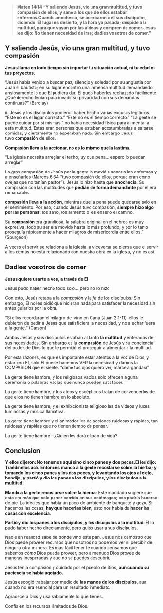 > **Mateo 14:14 “Y saliendo Jesús, vio una gran multitud, y tuvo compasión de ellos, y sanó a los que de ellos estaban enfermos.Cuando anochecía, se acercaron a él sus discípulos, diciendo: El lugar es desierto, y la hora ya pasada; despide a la multitud, para que vayan por las aldeas y compren de comer.Jesús les dijo: No tienen necesidad de irse; dadles vosotros de comer.”**

## **Y saliendo Jesús, vio una gran multitud, y tuvo compasión**

**Jesus llama en todo tiempo sin importar tu situación actual, ni tu edad ni tus proyectos.**

“Jesús había venido a buscar paz, silencio y soledad por su angustia por Juan el bautista; en su lugar encontró una inmensa multitud demandando ansiosamente lo que El pudiera dar. Él pudo haberlos rechazado fácilmente. ¿Qué derecho tenían para invadir su privacidad con sus demandas continuas?” (Barclay)

ii. Jesús y los discípulos pudieron haber hecho varias excusas legítimas. “Este no es el lugar correcto.” “Este no es el tiempo correcto.” “La gente se puede cuidar por sí mismas.” no había necesidad física para alimentar a esta multitud. Estas eran personas que estaban acostumbradas a saltarse comidas, y ciertamente no esperaban nada. Sin embargo Jesus tuvo **compasión** de ellos.

**Compasión lleva a la accionar, no es lo mismo que la lastima.**

“La iglesia necesita arreglar el techo, uy que pena… espero lo puedan arreglar”

La gran compasión de Jesús por la gente lo movió a sanar a los enfermos y a enseñarles (Marcos 6:34 “tuvo compasión de ellos, porque eran como ovejas que no tenían pastor”). Jesús lo hizo hasta que **anochecía**. Su compasión con las multitudes que **pedián de forma demandante** por el era remarcable.

**compasión lleva a la acción**, mientras que la pena puede quedarse solo en el sentimiento. Por eso, cuando Jesús tuvo compasión, **siempre hizo algo por las personas**: los sanó, los alimentó o les enseñó el camino.

Su **compasión** era grandiosa, la palabra original en el hebreo es muy expresiva, todo su ser era movido hasta lo más profundo, y por lo tanto proseguía rápidamente a hacer milagros de misericordia entre ellos.” (Spurgeon)

A veces el servir se relaciona a la iglesia, a viceversa se piensa que el servir a los demás no esta relacionado con nuestra obra en la iglesia, y no es asi.

## **Dadles vosotros de comer**

**Jesus quiere usarte a vos, a través de El**

Jesus pudo haber hecho todo solo… pero no lo hizo

Con esto, Jesús retaba a la _compasión_ y la _fe_ de los discípulos. Sin embargo, Él no les pidió que hicieran nada para satisfacer la necesidad sin antes guiarlos por la obra.

“Si ellos recordaran el milagro del vino en Caná (Juan 2:1-11), ellos le debieron de pedir a Jesús que satisficiera la necesidad, y no a echar fuera a la gente.” (Carson)

Ambos Jesús y sus discípulos estaban al tanto **la multitud** y enterados de sus necesidades. Sin embargo es la **compasión** de Jesús y su conciencia del poder de Dios lo que le permitió el proseguir a alimentar a la multitud.

Por esta razones, es que es importante estar atentos a la voz de Dios, y estar con El, solo El puede hacernos VER la necesidad y darnos la COMPASION que el siente. “dame tus ojos quiero ver, marcela gandara”

La gente tiene hambre, y los religiosos vacíos solo ofrecen alguna ceremonia o palabras vacías que nunca pueden satisfacer.

La gente tiene hambre, y los ateos y escépticos tratan de convencerlos de que ellos no tienen hambre en lo absoluto.

La gente tiene hambre, y el exhibicionista religioso les da videos y luces luminosas y música llamativa.

La gente tiene hambre y el animador les da acciones ruidosas y rápidas, tan ruidosas y rápidas que no tienen tiempo de pensar.

La gente tiene hambre – ¿Quién les dará el pan de vida?

## Conclusion

**Y ellos dijeron: No tenemos aquí sino cinco panes y dos peces.El les dijo: Traédmelos acá. Entonces mandó a la gente recostarse sobre la hierba; y tomando los cinco panes y los dos peces, y levantando los ojos al cielo, bendijo, y partió y dio los panes a los discípulos, y los discípulos a la multitud.**

**Mandó a la gente recostarse sobre la hierba**: Este mandado sugiere que esto era más que solo poner comida en sus estómagos; eso podría hacerse de pie. La idea es que había un poco de ambiente de banquete y gozo. Si hacemos las cosas, **hay que hacerlas bien**, esto nos habla de **hacer las cosas con excelencia**.

**Partió y dio los panes a los discípulos, y los discípulos a la multitud**: Él lo pudo haber hecho directamente, pero quiso usar a sus discípulos.

Nadie en realidad sabe de dónde vino este pan. Jesús nos demostró que Dios puede proveer recursos que nosotros no podemos ver ni percibir de ninguna otra manera. Es más fácil tener fe cuando pensamos que sabemos _cómo_ Dios pueda proveer, pero a menudo Dios provee de maneras inesperadas y que no se puedes descubrir.

Jesús tenía compasión y cuidado por el pueblo de Dios, **aun cuando su paciencia se habia agotado.**

Jesús escogió trabajar por medio de **las manos de los discípulos**, aun cuando no era esencial para un resultado inmediato.

Agradece a Dios y usa sabiamente lo que tienes.

Confía en los recursos ilimitados de Dios.